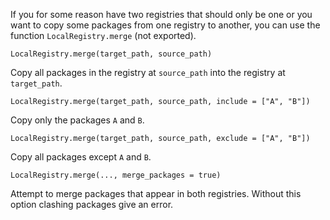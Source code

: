 If you for some reason have two registries that should only be one or
you want to copy some packages from one registry to another, you can
use the function `LocalRegistry.merge` (not exported).

    LocalRegistry.merge(target_path, source_path)

Copy all packages in the registry at `source_path` into the
registry at `target_path`.

    LocalRegistry.merge(target_path, source_path, include = ["A", "B"])

Copy only the packages `A` and `B`.

    LocalRegistry.merge(target_path, source_path, exclude = ["A", "B"])

Copy all packages except `A` and `B`.

    LocalRegistry.merge(..., merge_packages = true)

Attempt to merge packages that appear in both registries. Without this
option clashing packages give an error.
